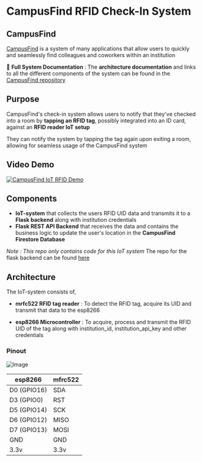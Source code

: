 # CampusFind RFID Check-In System  

## CampusFind

[CampusFind](https://github.com/Santhosh-Paramasivam/CampusFind.git) is a system of many applications that allow users to quickly and seamlessly find colleagues and coworkers within an institution  

📌 **Full System Documentation** : The **architecture documentation** and links to all the different components of the system can be found in the [CampusFind repository](https://github.com/Santhosh-Paramasivam/CampusFind.git)  

## Purpose

CampusFind's check-in system allows users to notify that they've checked into a room by **tapping an RFID tag**, possibly integrated into an ID card, against an **RFID reader IoT setup**

They can notify the system by tapping the tag again upon exiting a room, allowing for seamless usage of the CampusFind system  

## Video Demo

[![CampusFind IoT RFID Demo](https://github.com/user-attachments/assets/370ea4c2-bdf2-41e5-9f1f-e114b620a7ba)](https://www.youtube.com/watch?v=-RQ_UieBsZU)

## Components

- **IoT-system** that collects the users RFID UID data and transmits it to a **Flask backend** along with institution credentials
- **Flask REST API Backend** that receives the data and contains the business logic to update the user's location in the **CampusFind Firestore Database**

*Note : This repo only contains code for this IoT system*
The repo for the flask backend can be found [here](https://github.com/Santhosh-Paramasivam/campusfind-checkin-backend.git)

## Architecture  

The IoT-system consists of,

- **mrfc522 RFID tag reader** : To detect the RFID tag, acquire its UID and transmit that data to the esp8266

- **esp8266 Microcontroller** : To acquire, process and transmit the RFID UID of the tag along with institution_id, institution_api_key and other credentials  

### Pinout  

![Image](https://github.com/user-attachments/assets/774d413e-b719-4a0b-897d-c16bc3b01946)  

|esp8266|mfrc522|
|-------|-------|
|D0 (GPIO16) |SDA|
|D3 (GPIO0) |RST|
|D5 (GPIO14) |SCK|
|D6 (GPIO12) |MISO|
|D7 (GPIO13) |MOSI|
|GND |GND|
|3.3v |3.3v|  
